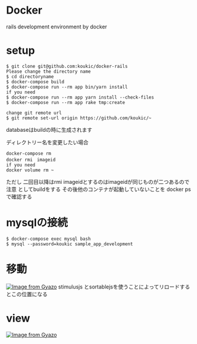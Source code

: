 # Docker

rails development environment by docker

# setup

```
$ git clone git@github.com:koukic/docker-rails
Please change the directory name
$ cd directoryname
$ docker-compose build
$ docker-compose run --rm app bin/yarn install
if you need
$ docker-compose run --rm app yarn install --check-files
$ docker-compose run --rm app rake tmp:create

change git remote url
$ git remote set-url origin https://github.com/koukic/~
```
databaseはbuildの時に生成されます

ディレクトリー名を変更したい場合
```
docker-compose rm
docker rmi　imageid
if you need
docker volume rm ~
```
ただし 二回目以降はrmi imageidとするのはimageidが同じものが二つあるので注意
としてbuildをする
その後他のコンテナが起動していないことを
docker psで確認する

# mysqlの接続
```
$ docker-compose exec mysql bash
$ mysql --password=koukic sample_app_development
```

# 移動
[![Image from Gyazo](https://i.gyazo.com/8931721401290fc864287fd8c4066600.gif)](https://gyazo.com/8931721401290fc864287fd8c4066600)
stimulusjs とsortablejsを使うことによってリロードするとこの位置になる

# view
[![Image from Gyazo](https://i.gyazo.com/b17b5a79e1d732d167639a51585f5810.png)](https://gyazo.com/b17b5a79e1d732d167639a51585f5810)

